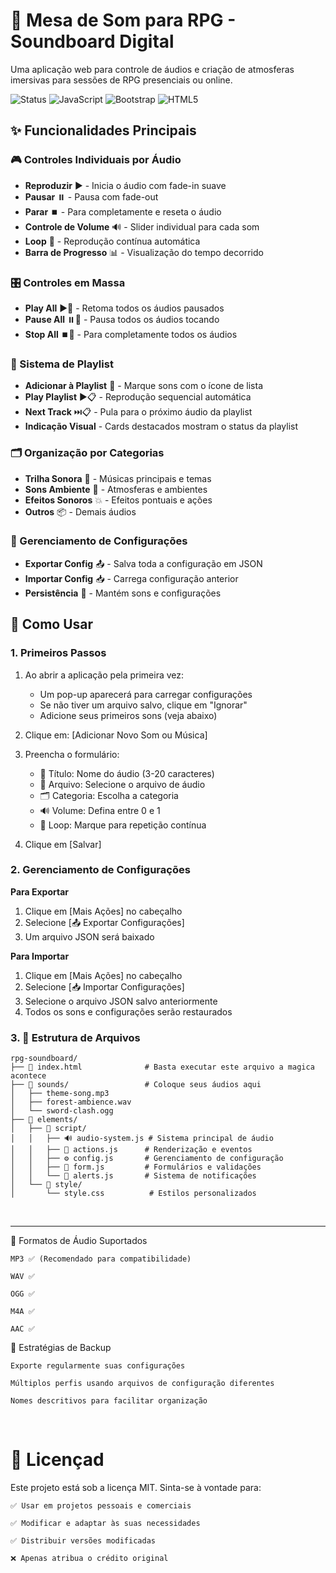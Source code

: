 # 🎵 Mesa de Som para RPG - Soundboard Digital

Uma aplicação web para controle de áudios e criação de atmosferas imersivas para sessões de RPG presenciais ou online.

![Status](https://img.shields.io/badge/Status-Funcional-brightgreen) 
![JavaScript](https://img.shields.io/badge/JavaScript-ES6+-yellow)
![Bootstrap](https://img.shields.io/badge/Bootstrap-5.3-blue)
![HTML5](https://img.shields.io/badge/HTML5-Compatible-orange)

## ✨ Funcionalidades Principais

### 🎮 Controles Individuais por Áudio
- **Reproduzir** ▶️ - Inicia o áudio com fade-in suave
- **Pausar** ⏸️ - Pausa com fade-out
- **Parar** ⏹️ - Para completamente e reseta o áudio
- **Controle de Volume** 🔊 - Slider individual para cada som
- **Loop** 🔄 - Reprodução contínua automática
- **Barra de Progresso** 📊 - Visualização do tempo decorrido

### 🎛️ Controles em Massa
- **Play All** ▶️🎵 - Retoma todos os áudios pausados
- **Pause All** ⏸️🎵 - Pausa todos os áudios tocando
- **Stop All** ⏹️🎵 - Para completamente todos os áudios

### 🎵 Sistema de Playlist
- **Adicionar à Playlist** 📝 - Marque sons com o ícone de lista
- **Play Playlist** ▶️📋 - Reprodução sequencial automática
- **Next Track** ⏭️📋 - Pula para o próximo áudio da playlist
- **Indicação Visual** - Cards destacados mostram o status da playlist

### 🗂️ Organização por Categorias
- **Trilha Sonora** 🎼 - Músicas principais e temas
- **Sons Ambiente** 🌲 - Atmosferas e ambientes
- **Efeitos Sonoros** 💥 - Efeitos pontuais e ações
- **Outros** 📦 - Demais áudios

### 💾 Gerenciamento de Configurações
- **Exportar Config** 📤 - Salva toda a configuração em JSON
- **Importar Config** 📥 - Carrega configuração anterior
- **Persistência** 💾 - Mantém sons e configurações

## 🚀 Como Usar

### 1. **Primeiros Passos**


1. Ao abrir a aplicação pela primeira vez:
   - Um pop-up aparecerá para carregar configurações
   - Se não tiver um arquivo salvo, clique em "Ignorar"
   - Adicione seus primeiros sons (veja abaixo)

2. Clique em: [Adicionar Novo Som ou Música]
3. Preencha o formulário:
   - 📝 Título: Nome do áudio (3-20 caracteres)
   - 🎵 Arquivo: Selecione o arquivo de áudio
   - 🗂️ Categoria: Escolha a categoria
   - 🔊 Volume: Defina entre 0 e 1
   - 🔄 Loop: Marque para repetição contínua
4. Clique em [Salvar]


### 2. **Gerenciamento de Configurações**

**Para Exportar**
1. Clique em [Mais Ações] no cabeçalho
2. Selecione [📤 Exportar Configurações]
3. Um arquivo JSON será baixado

**Para Importar**
1. Clique em [Mais Ações] no cabeçalho  
2. Selecione [📥 Importar Configurações]
3. Selecione o arquivo JSON salvo anteriormente
4. Todos os sons e configurações serão restaurados


### 3. **📁 Estrutura de Arquivos**

```
rpg-soundboard/
├── 📄 index.html              # Basta executar este arquivo a magica acontece
├── 🎵 sounds/                 # Coloque seus áudios aqui
│   ├── theme-song.mp3
│   ├── forest-ambience.wav
│   └── sword-clash.ogg
├── 📁 elements/
│   ├── 📁 script/
│   │   ├── 🔊 audio-system.js # Sistema principal de áudio
│   │   ├── 🎯 actions.js      # Renderização e eventos
│   │   ├── ⚙️ config.js       # Gerenciamento de configuração
│   │   ├── 📝 form.js         # Formulários e validações
│   │   └── 💬 alerts.js       # Sistema de notificações
│   └── 🎨 style/
│       └── style.css          # Estilos personalizados
```
<br>
<hr>

🎵 Formatos de Áudio Suportados

    MP3 ✅ (Recomendado para compatibilidade)

    WAV ✅

    OGG ✅

    M4A ✅

    AAC ✅


🔧 Estratégias de Backup

    Exporte regularmente suas configurações

    Múltiplos perfis usando arquivos de configuração diferentes

    Nomes descritivos para facilitar organização

<br>

# 📄 Licençad

Este projeto está sob a licença MIT. Sinta-se à vontade para:

    ✅ Usar em projetos pessoais e comerciais

    ✅ Modificar e adaptar às suas necessidades

    ✅ Distribuir versões modificadas

    ❌ Apenas atribua o crédito original